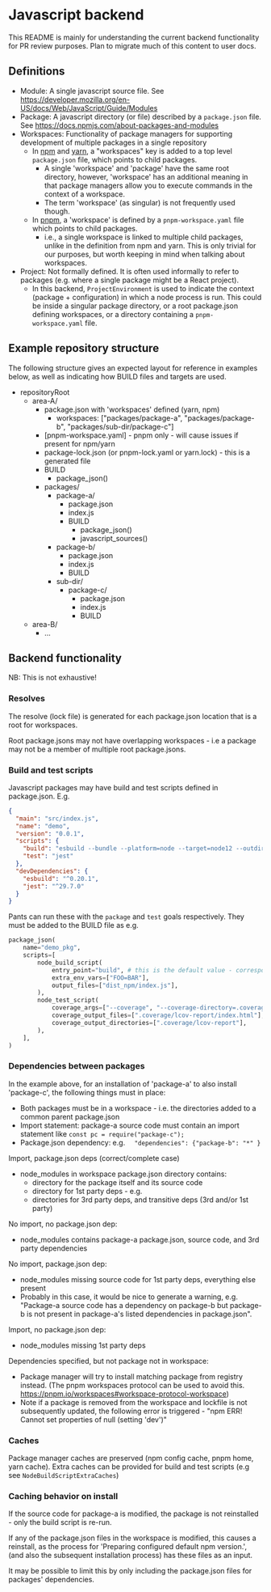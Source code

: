 # Javascript backend

This README is mainly for understanding the current backend functionality for PR review purposes. 
Plan to migrate much of this content to user docs.

## Definitions

- Module: A single javascript source file. See https://developer.mozilla.org/en-US/docs/Web/JavaScript/Guide/Modules
- Package: A javascript directory (or file) described by a `package.json` file. See https://docs.npmjs.com/about-packages-and-modules
- Workspaces: Functionality of package managers for supporting development of multiple packages in a single repository
  - In [npm](https://docs.npmjs.com/cli/v7/using-npm/workspaces) and [yarn](https://classic.yarnpkg.com/lang/en/docs/workspaces/), a "workspaces" key is added to a top level `package.json` file, which points to child packages. 
    - A single 'workspace' and 'package' have the same root directory, however, 'workspace' has an additional meaning in that package managers allow you to execute commands in the context of a workspace.
    - The term 'workspace' (as singular) is not frequently used though.
  - In [pnpm](https://pnpm.io/workspaces), a 'workspace' is defined by a `pnpm-workspace.yaml` file which points to child packages.
    - i.e., a single workspace is linked to multiple child packages, unlike in the definition from npm and yarn. This is only trivial for our purposes, but worth keeping in mind when talking about workspaces.
- Project: Not formally defined. It is often used informally to refer to packages (e.g. where a single package might be a React project). 
  - In this backend, `ProjectEnvironment` is used to indicate the context (package + configuration) in which a node process is run. This could be inside a singular package directory, or a root package.json defining workspaces, or a directory containing a `pnpm-workspace.yaml` file. 

## Example repository structure

The following structure gives an expected layout for reference in examples below, as well as indicating how BUILD files and targets are used.

- repositoryRoot
  - area-A/
    - package.json with 'workspaces' defined (yarn, npm)
      - workspaces: ["packages/package-a", "packages/package-b", "packages/sub-dir/package-c"]
    - \[pnpm-workspace.yaml\] - pnpm only - will cause issues if present for npm/yarn
    - package-lock.json (or pnpm-lock.yaml or yarn.lock) - this is a generated file
    - BUILD
      - package_json()
    - packages/
      - package-a/
        - package.json
        - index.js
        - BUILD
          - package_json()
          - javascript_sources()
      - package-b/
        - package.json
        - index.js
        - BUILD
      - sub-dir/
        - package-c/
          - package.json
          - index.js
          - BUILD
  - area-B/
    - ...

## Backend functionality

NB: This is not exhaustive!

### Resolves

The resolve (lock file) is generated for each package.json location that is a root for workspaces.

Root package.jsons may not have overlapping workspaces - i.e a package may not be a member of multiple root package.jsons.


### Build and test scripts

Javascript packages may have build and test scripts defined in package.json. E.g. 

```json
{
  "main": "src/index.js",
  "name": "demo",
  "version": "0.0.1",
  "scripts": {
    "build": "esbuild --bundle --platform=node --target=node12 --outdir=./dist_npm src/index.js",
    "test": "jest"
  },
  "devDependencies": {
    "esbuild": "^0.20.1",
    "jest": "^29.7.0"
  }
}
```

Pants can run these with the `package` and `test` goals respectively. They must be added to the BUILD file as e.g. 

```python
package_json(
    name="demo_pkg",
    scripts=[
        node_build_script(
            entry_point="build", # this is the default value - corresponds to package.json["scripts"]["build"]
            extra_env_vars=["FOO=BAR"],
            output_files=["dist_npm/index.js"],
        ),      
        node_test_script(
            coverage_args=["--coverage", "--coverage-directory=.coverage/"],
            coverage_output_files=[".coverage/lcov-report/index.html"],
            coverage_output_directories=[".coverage/lcov-report"],
        ),
    ],
)
```

### Dependencies between packages

In the example above, for an installation of 'package-a' to also install 'package-c', the following things must in place:
- Both packages must be in a workspace - i.e. the directories added to a common parent package.json
- Import statement: package-a source code must contain an import statement like `const pc = require("package-c");` 
- Package.json dependency: e.g. `  "dependencies": {"package-b": "*" }` 

Import, package.json deps (correct/complete case)
- node_modules in workspace package.json directory contains:
  - directory for the package itself and its source code
  - directory for 1st party deps - e.g. 
  - directories for 3rd party deps, and transitive deps (3rd and/or 1st party)

No import, no package.json dep:
- node_modules contains package-a package.json, source code, and 3rd party dependencies

No import, package.json dep:
- node_modules missing source code for 1st party deps, everything else present
- Probably in this case, it would be nice to generate a warning, e.g. "Package-a source code has a dependency on package-b but package-b is not present in package-a's listed dependencies in package.json".

Import, no package.json dep:
- node_modules missing 1st party deps

Dependencies specified, but not package not in workspace:
- Package manager will try to install matching package from registry instead. (The pnpm workspaces protocol can be used to avoid this.
https://pnpm.io/workspaces#workspace-protocol-workspace)
- Note if a package is removed from the workspace and lockfile is not subsequently updated, the following error is triggered - "npm ERR! Cannot set properties of null (setting 'dev')"  

### Caches

Package manager caches are preserved (npm config cache, pnpm home, yarn cache). 
Extra caches can be provided for build and test scripts (e.g see `NodeBuildScriptExtraCaches`)

### Caching behavior on install

If the source code for package-a is modified, the package is not reinstalled - only the build script is re-run.

If any of the package.json files in the workspace is modified, this causes a reinstall, as the process for 'Preparing configured default npm version.', (and also the subsequent installation process) has these files as an input. 

It may be possible to limit this by only including the package.json files for packages' dependencies.
